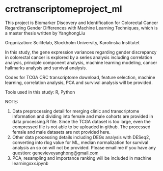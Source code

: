 # crctranscriptomeproject_ml

This project is Biomarker Discovery and Identification for Colorectal Cancer Regarding Gender Differences with Machine Learning Techniques,
which is a master thesis written by YanghongLiu 

Organization:  Scilifelab, Stockholm University, Karolinska Institutet

In this study, the gene expression variances regarding gender discrepancy in colorectal cancer is explored by a series analysis 
including correlation analysis, principle component analysis, machine learning modeling, cancer hallmarks analysis and survival analysis. 

Codes for TCGA CRC transcriptome download, feature selection, machine learning, correlation analysis, PCA and survival analysis will be provided.

Tools used in this study: R, Python

NOTE:
1. Data preprocessing detail for merging clinic and transcriptome information and dividing into female and male cohorts are provided in data processing.R file. Since the TCGA dataset is too large, even the compressed file is not able to be uploaded in github. The processed female and male datasets are not provided here. 
2. Other data processing details including DEGs analysis with DESeq2, converting into rlog value for ML, median normalization for survival analysis an so on will not be provided. Please email me if you have any question: genevieveyanghong@gmail.com
3. PCA, resampling and importance ranking will be included in machine learningxxx.ipynb

